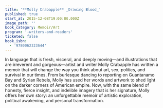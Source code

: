 ```yaml
---
title: '**Molly Crabapple** _Drawing Blood_'
published: true
start_at: 2015-12-08T19:00:00.000Z
image_path: ''
book_category: Memoir/Art
program: '-writers-and-readers'
ticketed: false
book_isbn:
  - '9780062323644'
---
```


In language that is fresh, visceral, and deeply moving—and illustrations that are irreverent and gorgeous—artist and writer Molly Crabapple has written a memoir that will change the way you think about art, sex, politics, and survival in our times. From burlesque dancing to reporting on Guantanamo Bay and Syrian Rebels, Molly has used her words and artwork to shed light on the darker corners of American empire. Now, with the same blend of honesty, fierce insight, and indelible imagery that is her signature, Molly offers her own story: an unforgettable memoir of artistic exploration, political awakening, and personal transformation.